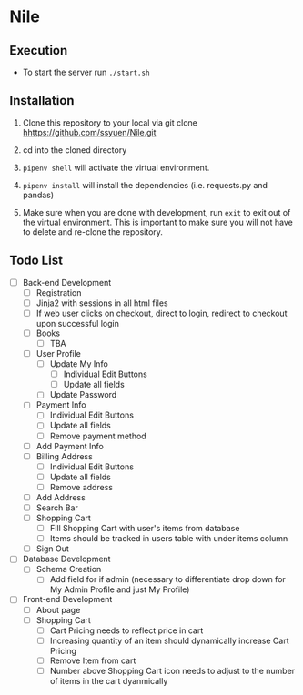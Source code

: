 # Nile

## Execution

- To start the server run `./start.sh`

## Installation

1. Clone this repository to your local via git clone <hhttps://github.com/ssyuen/Nile.git>

2. cd into the cloned directory

3. `pipenv shell` will activate the virtual environment.

4. `pipenv install` will install the dependencies (i.e. requests.py and pandas)

5. Make sure when you are done with development, run `exit` to exit out of the virtual environment. This is important to make sure you will not have to delete and re-clone the repository.

## Todo List

- [ ] Back-end Development
  - [ ] Registration
  - [ ] Jinja2 with sessions in all html files
  - [ ] If web user clicks on checkout, direct to login, redirect to checkout upon successful login
  - [ ] Books
    - [ ] TBA
  - [ ] User Profile
    - [ ] Update My Info
      - [ ] Individual Edit Buttons
      - [ ] Update all fields
    - [ ] Update Password
  - [ ] Payment Info
    - [ ] Individual Edit Buttons
    - [ ] Update all fields
    - [ ] Remove payment method
  - [ ] Add Payment Info
  - [ ] Billing Address
    - [ ] Individual Edit Buttons
    - [ ] Update all fields
    - [ ] Remove address
  - [ ] Add Address
  - [ ] Search Bar
  - [ ] Shopping Cart
    - [ ] Fill Shopping Cart with user's items from database
    - [ ] Items should be tracked in users table with under items column
  - [ ] Sign Out
- [ ] Database Development
  - [ ] Schema Creation
    - [ ] Add field for if admin (necessary to differentiate drop down for My Admin Profile and just My Profile)
- [ ] Front-end Development
  - [ ] About page
  - [ ] Shopping Cart
    - [ ] Cart Pricing needs to reflect price in cart
    - [ ] Increasing quantity of an item should dynamically increase Cart Pricing
    - [ ] Remove Item from cart
    - [ ] Number above Shopping Cart icon needs to adjust to the number of items in the cart dyanmically
